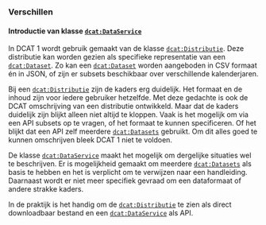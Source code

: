 ### Verschillen

#### Introductie van klasse [`dcat:DataService`](#dcat-DataService)

In DCAT 1 wordt gebruik gemaakt van de klasse [`dcat:Distributie`](#dcat-Distribution). Deze distributie kan worden gezien als specifieke representatie van een [`dcat:Dataset`](#dcat-Dataset). Zo kan een [`dcat:Dataset`](#dcat-Dataset) worden aangeboden in CSV formaat én in JSON, of zijn er subsets beschikbaar over verschillende kalenderjaren.

Bij een [`dcat:Distributie`](#dcat-Distribution) zijn de kaders erg duidelijk. Het formaat en de inhoud zijn voor iedere gebruiker hetzelfde. Met deze gedachte is ook de DCAT omschrijving van een distributie ontwikkeld. Maar dat de kaders duidelijk zijn blijkt alleen niet altijd te kloppen. Vaak is het mogelijk om via een API subsets op te vragen, of het formaat te kunnen specificeren. Of het blijkt dat een API zelf meerdere [`dcat:Datasets`](#dcat-Dataset) gebruikt. Om dit alles goed te kunnen omschrijven bleek DCAT 1 niet te voldoen.

De klasse [`dcat:DataService`](#dcat-DataService) maakt het mogelijk om dergelijke situaties wel te beschrijven. Er is mogelijkheid gemaakt om meerdere [`dcat:Datasets`](#dcat-Dataset) als basis te hebben en het is verplicht om te verwijzen naar een handleiding. Daarnaast wordt er niet meer specifiek gevraad om een dataformaat of andere strakke kaders.

In de praktijk is het handig om de [`dcat:Distributie`](#dcat-Distribution) te zien als direct downloadbaar bestand en een [`dcat:DataService`](#dcat-DataService) als API.